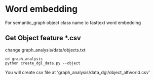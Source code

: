 # Word embedding 
For semantic_graph object class name to fasttext word embedding

## Get Object feature *.csv
change graph_analysis/data/objects.txt
```
cd graph_analysis
python create_dgl_data.py --object
```
You will create csv file at 'graph_analysis/data_dgl/object_alfworld.csv'